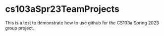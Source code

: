 # cs103aSpr23TeamProjects
This is a test to demonstrate how to use github for the CS103a Spring 2023 group project.